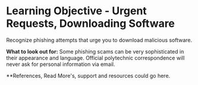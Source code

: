 # Learning Objective - Urgent Requests, Downloading Software

Recognize phishing attempts that urge you to download malicious software.

**What to look out for:** Some phishing scams can be very sophisticated in their appearance and language. Official polytechnic correspondence will never ask for personal information via email.

**References, Read More's, support and resources could go here.
